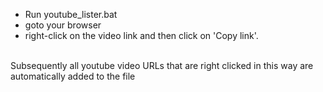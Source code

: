 - Run youtube_lister.bat 
- goto your browser 
- right-click on the video link and then click on 'Copy link'.

<br> Subsequently all youtube video URLs that are right clicked in this way are automatically added to the file</h6>
